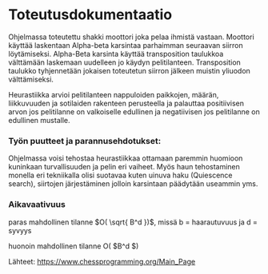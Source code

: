 # Toteutusdokumentaatio

Ohjelmassa toteutettu shakki moottori joka pelaa ihmistä vastaan. Moottori käyttää laskentaan Alpha-beta karsintaa parhaimman seuraavan siirron löytämiseksi. Alpha-Beta karsinta käyttää transposition taulukkoa välttämään laskemaan uudelleen jo käydyn pelitilanteen. Transposition taulukko tyhjennetään jokaisen toteutetun siirron jälkeen muistin yliuodon välttämiseksi. 

Heurastiikka arvioi pelitilanteen nappuloiden paikkojen, määrän, liikkuvuuden ja sotilaiden rakenteen perusteella ja palauttaa positiivisen arvon jos pelitilanne on valkoiselle edullinen ja negatiivisen jos pelitilanne on edullinen mustalle.

### Työn puutteet ja parannusehdotukset:
Ohjelmassa voisi tehostaa heurastiikkaa ottamaan paremmin huomioon kuninkaan turvallisuuden ja pelin eri vaiheet. Myös haun tehostaminen monella eri tekniikalla olisi suotavaa kuten uinuva haku (Quiescence search), siirtojen järjestäminen jolloin karsintaan päädytään useammin yms.

### Aikavaativuus
paras mahdollinen tilanne $O( \sqrt{ B^d })$, missä b = haarautuvuus ja d = syvyys

huonoin mahdollinen tilanne O( $B^d $)




Lähteet: https://www.chessprogramming.org/Main_Page
